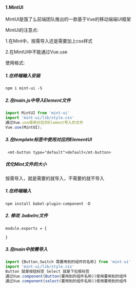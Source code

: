 #### 1.MintUI

 MintUI是饿了么前端团队推出的一款基于Vue的移动端端UI框架 

MintUi的注意点:

1.在Mint中，按需导入还是需要加上css样式

2.在MintUl中不能通过Vue.use

使用格式:

##### 1.在终端输入安装

```
npm i mint-ui -S
```

##### 2.在main.js中导入Element文件

```js
import MintUI from 'mint-ui'
import 'mint-ui/lib/style.css'
通过Vue.use使用对应的Element导入的文件
Vue.use(MintUI);
```

##### 3.在template标签中使用对应的ElementUI

```
 <mt-button type="default">default</mt-button>
```

##### 优化Mint文件的大小

按需导入，就是需要的就导入，不需要的就不导入

##### 1.在终端输入

```
npm install babel-plugin-component -D
```

##### 2. 修改 .babelrc文件

```
module.exports = {

}
```

##### 3.在main中按需导入

```js
import {Button,Switch 需要用到的组件的名称} from 'mint-ui'
import 'mint-ui/lib/style.css'
Button 就是按钮标签 Select 就是下拉框标签
通过Vue.component(Button(要用到的组件名称))使用要用到的组件
通过Vue.component(select(要用到的组件名称))使用要用到的组件
```

